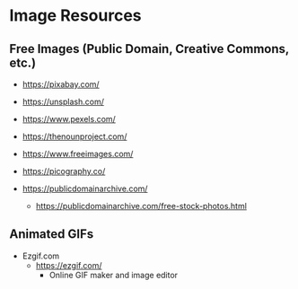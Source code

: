 
# Image Resources 

## Free Images (Public Domain, Creative Commons, etc.)

- https://pixabay.com/

- https://unsplash.com/

- https://www.pexels.com/

- https://thenounproject.com/

- https://www.freeimages.com/

- https://picography.co/

- https://publicdomainarchive.com/
  + https://publicdomainarchive.com/free-stock-photos.html



## Animated GIFs

- Ezgif.com 
  + https://ezgif.com/
    * Online GIF maker and image editor
